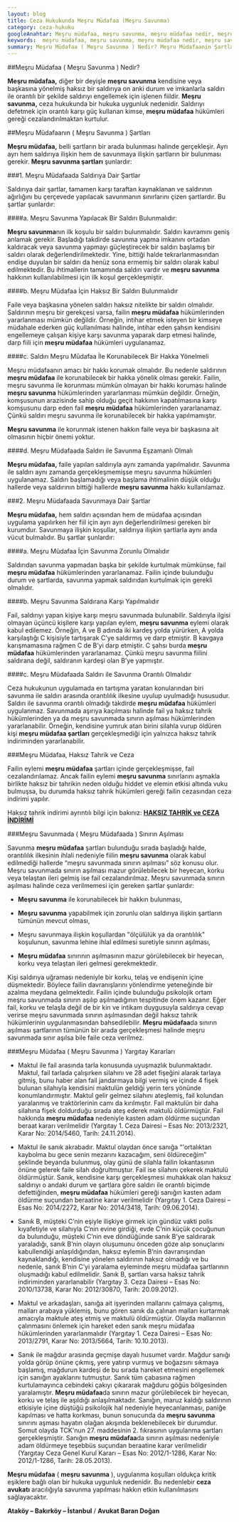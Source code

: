 ```yaml
---
layout: blog
title: Ceza Hukukunda Meşru Müdafaa (Meşru Savunma)
category: ceza-hukuku
googleAnahtar: Meşru müdafaa, meşru savunma, meşru müdafaa nedir, meşru savunma nedir, Ceza avukatı, avukat, ağır ceza avukatı, ataköy avukat, bakırköy avukat, istanbul avukat
keywords:  meşru müdafaa, meşru savunma, meşru müdafaa nedir, meşru savunma nedir, meşru savunmada sınırın aşılması, Ceza avukatı, avukat, ağır ceza avukatı, ataköy avukat, bakırköy avukat, istanbul avukat
summary: Meşru Müdafaa ( Meşru Savunma ) Nedir? Meşru Müdafaanin Şartları, Meşru Savunmada Saldırıya İlişkin Şartlar, Meşru Müdafaanın Savunmaya İlişkin Şartları, Meşru Müdafaada Sınırın Aşılması, Meşru Savunmaya İlişkin Yargıtay Kararları
---
```


##Meşru Müdafaa ( Meşru Savunma ) Nedir?

**Meşru müdafaa,** diğer bir deyişle **meşru savunma** kendisine veya başkasına yönelmiş haksız bir saldırıya on anki durum ve imkanlarla saldırı ile orantılı bir şekilde saldırıyı engellemek için işlenen fiildir. **Meşru savunma,** ceza hukukunda bir hukuka uygunluk nedenidir. Saldırıyı defetmek için orantılı karşı güç kullanan kimse, **meşru müdafaa** hükümleri gereği cezalandırılmaktan kurtulur.

##Meşru Müdafaanın ( Meşru Savunma ) Şartları

**Meşru müdafaa,** belli şartların bir arada bulunması halinde gerçekleşir. Ayrı ayrı hem saldırıya ilişkin hem de savunmaya ilişkin şartların bir bulunması gerekir. **Meşru savunma şartları** şunlardır: 

###1. Meşru Müdafaada Saldırıya Dair Şartlar

Saldırıya dair şartlar,  tamamen karşı taraftan kaynaklanan ve saldırının ağırlığını bu çerçevede yapılacak savunmanın sınırlarını çizen şartlardır. Bu şartlar şunlardır:

####a. Meşru Savunma Yapılacak Bir Saldırı Bulunmalıdır: 				

**Meşru savunma**nın ilk koşulu bir saldırı bulunmalıdır. Saldırı kavramını geniş anlamak gerekir. Başladığı takdirde savunma yapma imkanını ortadan kaldıracak veya savunma yapmayı güçleştirecek bir saldırı başlamış bir saldırı olarak değerlendirilmektedir. Yine, bittiği halde tekrarlanmasından endişe duyulan bir saldırı da henüz sona ermemiş bir saldırı olarak kabul edilmektedir.  Bu ihtimallerin tamamında saldırı vardır ve **meşru savunma** hakkının kullanılabilmesi için ilk koşul gerçekleşmiştir.

####b. Meşru Müdafaa İçin Haksız Bir Saldırı Bulunmalıdır					

Faile veya başkasına yönelen saldırı haksız nitelikte bir saldırı olmalıdır. Saldırının meşru bir gerekçesi varsa, failin **meşru müdafaa** hükümlerinden yararlanması mümkün değildir. Örneğin, intihar etmek isteyen bir kimseye müdahale ederken güç kullanılması halinde, intihar eden şahsın kendisini engellemeye çalışan kişiye karşı savunma yaparak darp etmesi halinde, darp fiili için **meşru müdafaa**  hükümleri uygulanamaz.

####c. Saldırı Meşru Müdafaa İle Korunabilecek Bir Hakka Yönelmeli						

Meşru müdafaanın amacı bir hakkı korumak olmalıdır. Bu nedenle saldırının **meşru müdafaa** ile korunabilecek bir hakka yönelik olması gerekir. Failin, meşru savunma ile korunması mümkün olmayan bir hakkı koruması halinde **meşru savunma** hükümlerinden yararlanması mümkün değildir. Örneğin, komşusunun arazisinde sahip olduğu geçit hakkının kapatılmasına karşı komşusunu darp eden fail **meşru müdafaa** hükümlerinden yararlanamaz. Çünkü saldırı meşru savunma ile korunabilecek bir hakka yapılmamıştır.

**Meşru savunma** ile korunmak istenen hakkın faile veya bir başkasına ait olmasının hiçbir önemi yoktur.

####d. Meşru Müdafaada Saldırı ile Savunma Eşzamanlı Olmalı

**Meşru müdafaa,** faile yapılan saldırıyla aynı zamanda yapılmalıdır. Savunma ile saldırı aynı zamanda gerçekleşmemişse meşru savunma hükümleri uygulanamaz. Saldırı başlamadığı veya başlama ihtimalinin düşük olduğu hallerde veya saldırının bittiği hallerde **meşru savunma** hakkı kullanılamaz.



###2. Meşru Müdafaada Savunmaya Dair Şartlar

**Meşru müdafaa,** hem saldırı açısından hem de müdafaa açısından uygulama yapılırken her fiil için ayrı ayrı değerlendirilmesi gereken bir kurumdur. Savunmaya ilişkin koşullar, saldırıya ilişkin şartlarla aynı anda vücut bulmalıdır. Bu şartlar şunlardır:

####a. Meşru Müdafaa İçin Savunma Zorunlu Olmalıdır

Saldırıdan savunma yapmadan başka bir şekilde kurtulmak mümkünse, fail **meşru müdafaa** hükümlerinden yararlanamaz. Failin içinde bulunduğu durum ve şartlarda,  savunma yapmak saldırıdan kurtulmak için gerekli olmalıdır.

####b. Meşru Savunma Saldırana Karşı Yapılmalıdır

Fail, saldırıyı yapan kişiye karşı meşru savunmada bulunabilir. Saldırıyla ilgisi olmayan üçüncü kişilere karşı yapılan eylem, **meşru savunma** eylemi olarak kabul edilemez. Örneğin, A ve B adında iki kardeş yolda yürürken, A yolda karşılaştığı C kişisiyle tartışarak C’ye saldırmış ve darp etmiştir. B kavgaya karışmamasına rağmen C de  B’yi darp etmiştir. C şahsı burda **meşru müdafaa** hükümlerinden yararlanamaz. Çünkü meşru savunma fiilini saldırana değil, saldıranın kardeşi olan B’ye yapmıştır.

####c. Meşru Müdafaada Saldırı ile Savunma Orantılı Olmalıdır

Ceza hukukunun uygulamada en tartışma yaratan konularından biri savunma ile saldırı arasında orantılılık ilkesine uyulup uyulmadığı hususudur. Saldırı ile savunma orantılı olmadığı takdirde **meşru müdafaa** hükümleri uygulanmaz. Savunmada aşırıya kaçılması halinde fail ya haksız tahrik hükümlerinden ya da meşru savunmada sınırın aşılması hükümlerinden yararlanabilir. Örneğin, kendisine yumruk atan birini silahla vurup öldüren kişi **meşru müdafaa şartları** gerçekleşmediği için yalnızca haksız tahrik indiriminden yararlanabilir. 

###Meşru Müdafaa, Haksız Tahrik ve Ceza

Failin eylemi **meşru müdafaa** şartları içinde gerçekleşmişse, fail cezalandırılamaz. Ancak failin eylemi **meşru savunma** sınırlarını aşmakla birlikte haksız bir tahrikin neden olduğu hiddet ve elemin etkisi altında vuku bulmuşsa, bu durumda haksız tahrik hükümleri gereği failin cezasından ceza indirimi yapılır.

Haksız tahrik indirimi ayrıntılı bilgi için bakınız: [**HAKSIZ TAHRİK ve CEZA İNDİRİMİ**](http://barandogan.av.tr/blog/ceza-hukuku/haksiz-tahrik-indirimi-nedir.html)


###Meşru Savunmada ( Meşru Müdafaada ) Sınırın Aşılması

Savunma **meşru müdafaa** şartları bulunduğu sırada başladığı halde, orantılılık ilkesinin ihlali nedeniyle fiilin **meşru savunma** olarak kabul edilmediği hallerde “meşru savunmada sınırın aşılması” söz konusu olur. Meşru savunmada sınırın aşılması mazur görülebilecek bir heyecan, korku veya telaştan ileri gelmiş ise fail cezalandırılmaz. Meşru savunmada sınırın aşılması halinde ceza verilmemesi için gereken şartlar şunlardır:

*	**Meşru savunma** ile korunabilecek bir hakkın bulunması,

*	**Meşru savunma** yapabilmek için zorunlu olan saldırıya ilişkin şartların tümünün mevcut olması,

*	Meşru savunmaya ilişkin koşullardan "ölçülülük ya da orantılılık" koşulunun, savunma lehine ihlal edilmesi suretiyle sınırın aşılması,

* **Meşru müdafaa** sınırının aşılmasının mazur görülebilecek bir heyecan, korku veya telaştan ileri gelmesi gerekmektedir.

Kişi saldırıya uğraması nedeniyle bir korku, telaş ve endişenin içine düşmektedir. Böylece failin davranışlarını yönlendirme yeteneğinde bir azalma meydana gelmektedir. Failin içinde bulunduğu psikolojik ortam meşru savunmada sınırın aşılıp aşılmadığının tespitinde önem kazanır. Eğer fail, korku ve telaşla değil de bir kin ve intikam duygusuyla saldırıya cevap verirse meşru savunmada sınırın aşılmasından değil haksız tahrik hükümlerinin uygulanmasından bahsedilebilir. 
**Meşru müdafaa**da sınırın aşılması şartlarının tümünün bir arada gerçekleşmesi halinde meşru savunmada sınır aşılsa bile faile ceza verilmez.

###Meşru Müdafaa ( Meşru Savunma ) Yargıtay Kararları

* Maktul ile fail arasında tarla konusunda uyuşmazlık bulunmaktadır. Maktul, fail tarlada çalışırken silahını ve 28 adet fişeğini alarak  tarlaya gitmiş, bunu haber alan fail jandarmaya bilgi vermiş ve içinde 4 fişek bulunan silahıyla kendisini maktulün geldiği yerin ters yönünde konumlandırmıştır. Maktul gelir gelmez silahını ateşlemiş, fail kolundan yaralanmış ve traktörlerinin camı da kırılmıştır. Fail maktulün bir daha silahına fişek doldurduğu sırada ateş ederek maktulü öldürmüştür. Fail hakkında **meşru müdafaa** nedeniyle kasten adam öldürme suçundan beraat kararı verilmelidir (Yargıtay 1. Ceza Dairesi – Esas No: 2013/2321,  Karar No: 2014/5460, Tarih: 24.11.2014).


* Maktul ile sanık akrabadır. Maktul olaydan önce sanığa “'ortalıktan kaybolma bu gece senin mezarını kazacağım, seni öldüreceğim” şeklinde beyanda bulunmuş, olay günü de silahla failin lokantasının önüne gelerek faile silah doğrultmuştur. Fail ise silahını çekerek maktulü öldürmüştür. Sanık, kendisine karşı gerçekleşmesi muhakkak olan haksız saldırıyı o andaki durum ve şartlara göre saldırı ile orantılı biçimde defettiğinden, **meşru müdafaa** hükümleri gereği sanığın kasten adam öldürme suçundan beraatine karar verilmelidir (Yargıtay 1. Ceza Dairesi – Esas No: 2014/2272,  Karar No: 2014/3418, Tarih: 09.06.2014).

* Sanık B, müşteki C’nin eşiyle ilişkiye girmek için gündüz vakti polis kıyafetiyle ve silahıyla C’nin evine girdiği, evde C’nin küçük çocuğunun da bulunduğu, müşteki C’nin eve döndüğünde sanık B’ye saldırarak yaraladığı, sanık B’nin olayın oluşumunu önceden göze alıp sonuçlarını kabullendiği anlaşıldığından, haksız eylemin B’nin davranışından kaynaklandığı, kendisine yönelen saldırının haksız olmadığı ve bu nedenle, sanık B’nin C’yi yaralama eyleminde meşru müdafaa şartlarının oluşmadığı kabul edilmelidir. Sanık B, şartları varsa haksız tahrik indiriminden yararlanabilir (Yargıtay 3. Ceza Dairesi – Esas No: 2010/13738,  Karar No: 2012/30870, Tarih: 20.09.2012).

* Maktul ve arkadaşları, sanığa ait işyerinden mallarını çalmaya çalışmış, malları arabaya yüklemiş, bunu gören sanık da çalınan malları kurtarmak amacıyla maktule ateş etmiş ve maktulü öldürmüştür. Olayda mallarının çalınmasını önlemek için hareket eden sanık meşru müdafaa hükümlerinden yararlanmalıdır (Yargıtay 1. Ceza Dairesi – Esas No: 2013/2791,  Karar No: 2013/5664, Tarih: 10.10.2013).

* Sanık ile mağdur arasında geçmişe dayalı husumet vardır. Mağdur sanığı yolda görüp önüne çıkmış, yere yatırıp vurmuş ve boğazsını sıkmaya başlamış, mağdurun kardeşi de bu sırada hareket etmesini engellemek için sanığın ayaklarını tutmuştur. Sanık tüm çabasına rağmen kurtulamayınca cebindeki çakıyı çıkararak mağduru göğüs bölgesinden yaralamıştır. **Meşru müdafaa**da sınırın mazur görülebilecek bir heyecan, korku ve telaş ile aşıldığı anlaşılmaktadır. Sanığın, maruz kaldığı saldırının etkisiyle içine düştüğü psikolojik hal nedeniyle heyecanlanması, paniğe kapılması ve hatta korkması, bunun sonucunda da **meşru savunma** sınırını aşması hayatın olağan akışında beklenebilecek bir durumdur. Somut olayda TCK'nun 27. maddesinin 2. fıkrasının uygulanma şartları gerçekleşmiştir. Sanığın **meşru müdafaa**da sınırın aşılması nedeniyle adam öldürmeye teşebbüs suçundan beraatine karar verilmelidir (Yargıtay Ceza Genel Kurul Kararı – Esas No: 2012/1-1286,  Karar No: 2012/1-1286, Tarih: 28.05.2013).

**Meşru müdafaa** ( **meşru savunma** ), uygulanma koşulları oldukça kritik eşiklere bağlı olan bir hukuka uygunluk nedenidir. Bu nedenlebir **ceza avukatı** aracılığıyla savunma yapılması hakkın etkin kullanılmasını sağlayacaktır.

**Ataköy – Bakırköy – İstanbul** / **Avukat Baran Doğan**
